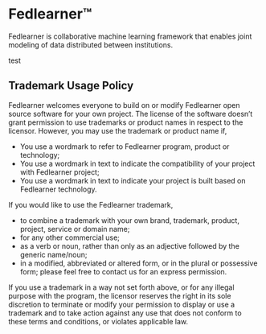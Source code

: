 # Fedlearner™
Fedlearner is collaborative machine learning framework that enables joint modeling of data distributed between institutions.

test


## Trademark Usage Policy

Fedlearner welcomes everyone to build on or modify Fedlearner open source software for your own project.
The license of the software doesn’t grant permission to use trademarks or product names in respect to the licensor.
However, you may use the trademark or product name if,
- You use a wordmark to refer to Fedlearner program, product or technology; 
- You use a wordmark in text to indicate the compatibility of your project with Fedlearner project; 
- You use a wordmark in text to indicate your project is built based on Fedlearner technology.
 
If you would like to use the Fedlearner trademark,
- to combine a trademark with your own brand, trademark, product, project, service or domain name; 
- for any other commercial use;
- as a verb or noun, rather than only as an adjective followed by the generic name/noun;
- in a modified, abbreviated or altered form, or in the plural or possessive form; 
please feel free to contact us for an express permission. 
 
If you use a trademark in a way not set forth above, or for any illegal purpose with the program, the licensor reserves the right in its sole discretion to terminate or modify your permission to display or use a trademark and to take action against any use that does not conform to these terms and conditions, or violates applicable law.


